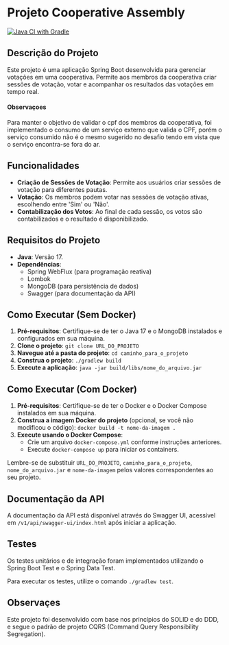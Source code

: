 # Projeto Cooperative Assembly
[![Java CI with Gradle](https://github.com/bsfraga/coop-assembly/actions/workflows/gradle.yml/badge.svg)](https://github.com/bsfraga/coop-assembly/actions/workflows/gradle.yml)
## Descrição do Projeto

Este projeto é uma aplicação Spring Boot desenvolvida para gerenciar votações em uma cooperativa. Permite aos membros da cooperativa criar sessões de votação, votar e acompanhar os resultados das votações em tempo real.

#### Observaçoes

Para manter o objetivo de validar o cpf dos membros da cooperativa, foi implementado o consumo de um serviço externo que valida o CPF, porém o serviço consumido não é o mesmo sugerido no desafio tendo em vista que o serviço encontra-se fora do ar.

## Funcionalidades

- **Criação de Sessões de Votação**: Permite aos usuários criar sessões de votação para diferentes pautas.
- **Votação**: Os membros podem votar nas sessões de votação ativas, escolhendo entre 'Sim' ou 'Não'.
- **Contabilização dos Votos**: Ao final de cada sessão, os votos são contabilizados e o resultado é disponibilizado.

## Requisitos do Projeto

- **Java**: Versão 17.
- **Dependências**:
  - Spring WebFlux (para programação reativa)
  - Lombok
  - MongoDB (para persistência de dados)
  - Swagger (para documentação da API)

## Como Executar (Sem Docker)

1. **Pré-requisitos**: Certifique-se de ter o Java 17 e o MongoDB instalados e configurados em sua máquina.
2. **Clone o projeto**: `git clone URL_DO_PROJETO`
3. **Navegue até a pasta do projeto**: `cd caminho_para_o_projeto`
4. **Construa o projeto**: `./gradlew build`
5. **Execute a aplicação**: `java -jar build/libs/nome_do_arquivo.jar`

## Como Executar (Com Docker)

1. **Pré-requisitos**: Certifique-se de ter o Docker e o Docker Compose instalados em sua máquina.
2. **Construa a imagem Docker do projeto** (opcional, se você não modificou o código): `docker build -t nome-da-imagem .`
3. **Execute usando o Docker Compose**:
   - Crie um arquivo `docker-compose.yml` conforme instruções anteriores.
   - Execute `docker-compose up` para iniciar os containers.

Lembre-se de substituir `URL_DO_PROJETO`, `caminho_para_o_projeto`, `nome_do_arquivo.jar` e `nome-da-imagem` pelos valores correspondentes ao seu projeto.

## Documentação da API

A documentação da API está disponível através do Swagger UI, acessível em `/v1/api/swagger-ui/index.html` após iniciar a aplicação.

## Testes

Os testes unitários e de integração foram implementados utilizando o Spring Boot Test e o Spring Data Test.

Para executar os testes, utilize o comando `./gradlew test`.

## Observaçes

Este projeto foi desenvolvido com base nos princípios do SOLID e do DDD, e segue o padrão de projeto CQRS (Command Query Responsibility Segregation).


